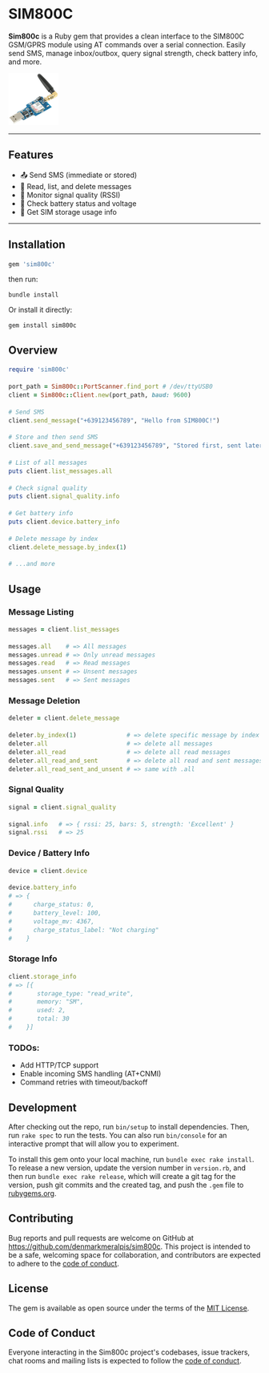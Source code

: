 # SIM800C

**Sim800c** is a Ruby gem that provides a clean interface to the SIM800C GSM/GPRS module using AT commands over a serial connection. Easily send SMS, manage inbox/outbox, query signal strength, check battery info, and more.

![SIM800C](sim800c.png "SIM800C USB GSM MODULE")

---

## Features

- 📤 Send SMS (immediate or stored)
- 📩 Read, list, and delete messages
- 📶 Monitor signal quality (RSSI)
- 🔋 Check battery status and voltage
- 💾 Get SIM storage usage info

---

## Installation

```ruby
gem 'sim800c'
```

then run:

```
bundle install
```

Or install it directly:

```
gem install sim800c
```

## Overview

```ruby
require 'sim800c'

port_path = Sim800c::PortScanner.find_port # /dev/ttyUSB0
client = Sim800c::Client.new(port_path, baud: 9600)

# Send SMS
client.send_message("+639123456789", "Hello from SIM800C!")

# Store and then send SMS
client.save_and_send_message("+639123456789", "Stored first, sent later")

# List of all messages
puts client.list_messages.all

# Check signal quality
puts client.signal_quality.info

# Get battery info
puts client.device.battery_info

# Delete message by index
client.delete_message.by_index(1)

# ...and more
```

## Usage

### Message Listing
```ruby
messages = client.list_messages

messages.all    # => All messages
messages.unread # => Only unread messages
messages.read   # => Read messages
messages.unsent # => Unsent messages
messages.sent   # => Sent messages
```

### Message Deletion

```ruby
deleter = client.delete_message

deleter.by_index(1)              # => delete specific message by index
deleter.all                      # => delete all messages
deleter.all_read                 # => delete all read messages
deleter.all_read_and_sent        # => delete all read and sent messages
deleter.all_read_sent_and_unsent # => same with .all

```

### Signal Quality

```ruby
signal = client.signal_quality

signal.info   # => { rssi: 25, bars: 5, strength: 'Excellent' }
signal.rssi   # => 25
```

### Device / Battery Info

```ruby
device = client.device

device.battery_info
# => {
#      charge_status: 0,
#      battery_level: 100,
#      voltage_mv: 4367,
#      charge_status_label: "Not charging"
#    }
```

### Storage Info

```ruby
client.storage_info
# => [{
#       storage_type: "read_write",
#       memory: "SM",
#       used: 2,
#       total: 30
#    }]
```

### TODOs:
- Add HTTP/TCP support
- Enable incoming SMS handling (AT+CNMI)
- Command retries with timeout/backoff

## Development

After checking out the repo, run `bin/setup` to install dependencies. Then, run `rake spec` to run the tests. You can also run `bin/console` for an interactive prompt that will allow you to experiment.

To install this gem onto your local machine, run `bundle exec rake install`. To release a new version, update the version number in `version.rb`, and then run `bundle exec rake release`, which will create a git tag for the version, push git commits and the created tag, and push the `.gem` file to [rubygems.org](https://rubygems.org).

## Contributing

Bug reports and pull requests are welcome on GitHub at https://github.com/denmarkmeralpis/sim800c. This project is intended to be a safe, welcoming space for collaboration, and contributors are expected to adhere to the [code of conduct](https://github.com/denmarkmeralpis/sim800c/blob/main/CODE_OF_CONDUCT.md).

## License

The gem is available as open source under the terms of the [MIT License](https://opensource.org/licenses/MIT).

## Code of Conduct

Everyone interacting in the Sim800c project's codebases, issue trackers, chat rooms and mailing lists is expected to follow the [code of conduct](https://github.com/denmarkmeralpis/sim800c/blob/main/CODE_OF_CONDUCT.md).

